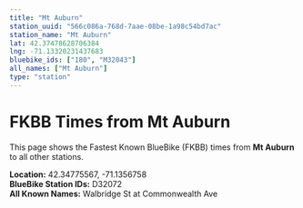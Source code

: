 ```yaml
---
title: "Mt Auburn"
station_uuid: "566c086a-768d-7aae-08be-1a98c54bd7ac"
station_name: "Mt Auburn"
lat: 42.37478628706384
lng: -71.13320231437683
bluebike_ids: ["180", "M32043"]
all_names: ["Mt Auburn"]
type: "station"
---
```


# FKBB Times from Mt Auburn

This page shows the Fastest Known BlueBike (FKBB) times from **Mt Auburn** to all other stations.

**Location:** 42.34775567, -71.1356758  
**BlueBike Station IDs:** D32072  
**All Known Names:** Walbridge St at Commonwealth Ave

